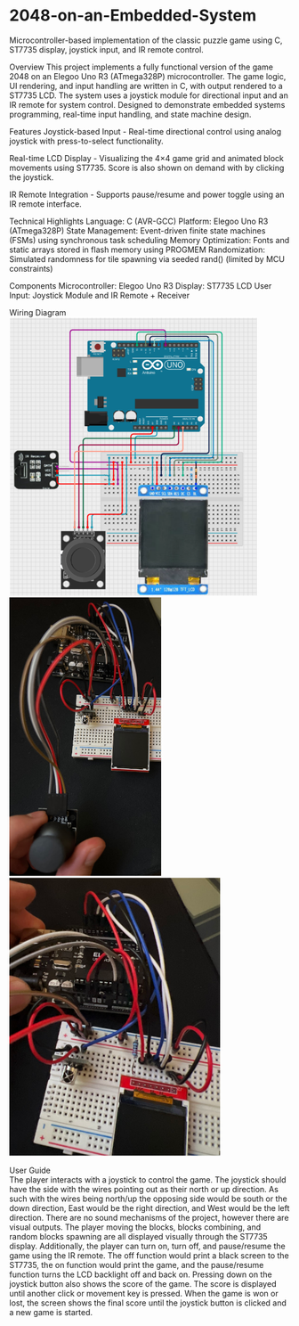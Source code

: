 # 2048-on-an-Embedded-System
Microcontroller-based implementation of the classic puzzle game using C, ST7735 display, joystick input, and IR remote control.

Overview
This project implements a fully functional version of the game 2048 on an Elegoo Uno R3 (ATmega328P) microcontroller. The game logic, UI rendering, and input handling are written in C, with output rendered to a ST7735 LCD. The system uses a joystick module for directional input and an IR remote for system control. Designed to demonstrate embedded systems programming, real-time input handling, and state machine design.

Features
Joystick-based Input - Real-time directional control using analog joystick with press-to-select functionality.

Real-time LCD Display - Visualizing the 4×4 game grid and animated block movements using ST7735. Score is also shown on demand with by clicking the joystick.

IR Remote Integration - Supports pause/resume and power toggle using an IR remote interface.

Technical Highlights
Language: C (AVR-GCC)
Platform: Elegoo Uno R3 (ATmega328P)
State Management: Event-driven finite state machines (FSMs) using synchronous task scheduling
Memory Optimization: Fonts and static arrays stored in flash memory using PROGMEM
Randomization: Simulated randomness for tile spawning via seeded rand() (limited by MCU constraints)

Components
Microcontroller: Elegoo Uno R3
Display: ST7735 LCD
User Input: Joystick Module and IR Remote + Receiver

Wiring Diagram  
<img height="500" src="https://github.com/dennyhly/2048-on-an-Embedded-System/blob/main/images/wiringDiagram.png"/>
<img height="500" src="https://github.com/dennyhly/2048-on-an-Embedded-System/blob/main/images/wires1.png"/>
<img height="500" src="https://github.com/dennyhly/2048-on-an-Embedded-System/blob/main/images/wires2.png"/>

User Guide  
The player interacts with a joystick to control the game. The joystick should have the side with the wires pointing out as their north or up direction. As such with the wires being north/up the opposing side would be south or the down direction, East would be the right direction, and West would be the left direction. There are no sound mechanisms of the project, however there are visual outputs. The player moving the blocks, blocks combining, and random blocks spawning are all displayed visually through the ST7735 display. Additionally, the player can turn on, turn off, and pause/resume the game using the IR remote. The off function would print a black screen to the ST7735, the on function would print the game, and the pause/resume function turns the LCD backlight off and back on. Pressing down on the joystick button also shows the score of the game. The score is displayed until another click or movement key is pressed. When the game is won or lost, the screen shows the final score until the joystick button is clicked and a new game is started.
